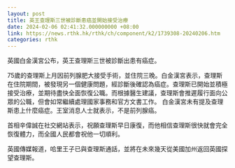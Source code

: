 ```yaml
---
layout: post
title: 英王查理斯三世被診斷患癌並開始接受治療
date: 2024-02-06 02:41:32.000000000 +08:00
link: https://news.rthk.hk/rthk/ch/component/k2/1739308-20240206.htm
categories: rthk
---
```


英國白金漢宮公布，英王查理斯三世被診斷出患有癌症。

75歲的查理斯上月因前列腺肥大接受手術，並住院三晚。白金漢宮表示，查理斯在住院期間，被發現另一個健康問題，經診斷後確認為癌症。查理斯已開始並積極接受治療，並期待盡快全面恢復公職。而根據醫生建議，查理斯會推遲履行面向公眾的公職，但會如常繼續處理國家事務和官方文書工作。
白金漢宮未有提及查理斯患上什麼癌症。王室消息人士就表示，不是前列腺癌。

首相辛偉誠在社交網站表示，祝願查理斯早日康復，而他相信查理斯很快就會完全恢復體力，而全國人民都會祝他一切順利。

英國傳媒報道，哈里王子已與查理斯通話，並將在未來幾天從美國加州返回英國探望查理斯。
